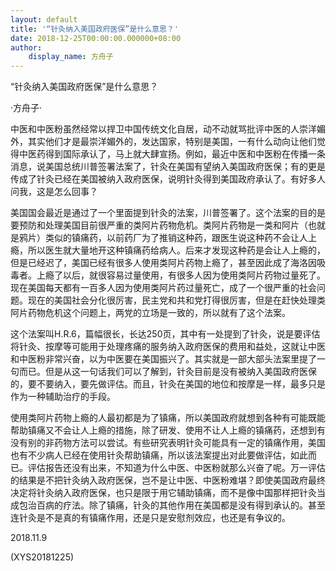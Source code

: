 ```yaml
---
layout: default
title: '“针灸纳入美国政府医保”是什么意思？'
date: 2018-12-25T00:00:00.000000+08:00
author:
    display_name: 方舟子
---
```


“针灸纳入美国政府医保”是什么意思？

·方舟子·

中医和中医粉虽然经常以捍卫中国传统文化自居，动不动就骂批评中医的人崇洋媚外，其实他们才是最崇洋媚外的，发达国家，特别是美国，一有什么动向让他们觉得中医药得到国际承认了，马上就大肆宣扬。例如，最近中医和中医粉在传播一条消息，说美国总统川普签署法案了，针灸在美国有望纳入美国政府医保；有的更是传成了针灸已经在美国被纳入政府医保，说明针灸得到美国政府承认了。有好多人问我，这是怎么回事？

美国国会最近是通过了一个里面提到针灸的法案，川普签署了。这个法案的目的是要预防和处理美国目前很严重的类阿片药物危机。类阿片药物是一类和阿片（也就是鸦片）类似的镇痛药，以前药厂为了推销这种药，跟医生说这种药不会让人上瘾，所以医生就大量地开这种镇痛药给病人。后来才发现这种药是会让人上瘾的，但是已经迟了，美国已经有很多人使用类阿片药物上瘾了，甚至因此成了海洛因吸毒者。上瘾了以后，就很容易过量使用，有很多人因为使用类阿片药物过量死了。现在美国每天都有一百多人因为使用类阿片药过量死亡，成了一个很严重的社会问题。现在的美国社会分化很厉害，民主党和共和党打得很厉害，但是在赶快处理类阿片药物危机这个问题上，两党的立场是一致的，所以就有了这个法案。

这个法案叫H.R.6，篇幅很长，长达250页，其中有一处提到了针灸，说是要评估将针灸、按摩等可能用于处理疼痛的服务纳入政府医保的费用和益处，这就让中医和中医粉非常兴奋，以为中医要在美国振兴了。其实就是一部大部头法案里提了一句而已。但是从这一句话我们可以了解到，针灸目前是没有被纳入美国政府医保的，要不要纳入，要先做评估。而且，针灸在美国的地位和按摩是一样，最多只是作为一种辅助治疗的手段。

使用类阿片药物上瘾的人最初都是为了镇痛，所以美国政府就想到各种有可能既能帮助镇痛又不会让人上瘾的措施，除了研发、使用不让人上瘾的镇痛药，还想到有没有别的非药物方法可以尝试。有些研究表明针灸可能具有一定的镇痛作用，美国也有不少病人已经在使用针灸帮助镇痛，所以该法案提出对此要做评估，如此而已。评估报告还没有出来，不知道为什么中医、中医粉就那么兴奋了呢。万一评估的结果是不把针灸纳入政府医保，岂不是让中医、中医粉难堪？即使美国政府最终决定将针灸纳入政府医保，也只是限于用它辅助镇痛，而不是像中国那样把针灸当成包治百病的疗法。除了镇痛，针灸的其他作用在美国都是没有得到承认的。甚至连针灸是不是真的有镇痛作用，还是只是安慰剂效应，也还是有争议的。

2018.11.9

(XYS20181225)

